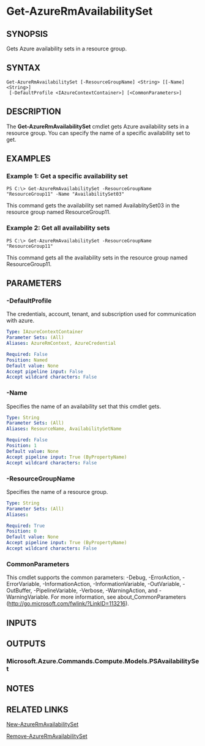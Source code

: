 ﻿---
external help file: Microsoft.Azure.Commands.Compute.dll-Help.xml
ms.assetid: 45D55DC9-0027-4EB9-B2F7-9ABF6685E6B5
online help: https://docs.microsoft.com/en-us/powershell/module/azurerm.compute/get-azurermavailabilityset
schema: 2.0.0
---

# Get-AzureRmAvailabilitySet

## SYNOPSIS
Gets Azure availability sets in a resource group.

## SYNTAX

```
Get-AzureRmAvailabilitySet [-ResourceGroupName] <String> [[-Name] <String>]
 [-DefaultProfile <IAzureContextContainer>] [<CommonParameters>]
```

## DESCRIPTION
The **Get-AzureRmAvailabilitySet** cmdlet gets Azure availability sets in a resource group.
You can specify the name of a specific availability set to get.

## EXAMPLES

### Example 1: Get a specific availability set
```
PS C:\> Get-AzureRmAvailabilitySet -ResourceGroupName "ResourceGroup11" -Name "AvailabilitySet03"
```

This command gets the availability set named AvailablitySet03 in the resource group named ResourceGroup11.

### Example 2: Get all availability sets
```
PS C:\> Get-AzureRmAvailabilitySet -ResourceGroupName "ResourceGroup11"
```

This command gets all the availability sets in the resource group named ResourceGroup11.

## PARAMETERS

### -DefaultProfile
The credentials, account, tenant, and subscription used for communication with azure.

```yaml
Type: IAzureContextContainer
Parameter Sets: (All)
Aliases: AzureRmContext, AzureCredential

Required: False
Position: Named
Default value: None
Accept pipeline input: False
Accept wildcard characters: False
```

### -Name
Specifies the name of an availability set that this cmdlet gets.

```yaml
Type: String
Parameter Sets: (All)
Aliases: ResourceName, AvailabilitySetName

Required: False
Position: 1
Default value: None
Accept pipeline input: True (ByPropertyName)
Accept wildcard characters: False
```

### -ResourceGroupName
Specifies the name of a resource group.

```yaml
Type: String
Parameter Sets: (All)
Aliases: 

Required: True
Position: 0
Default value: None
Accept pipeline input: True (ByPropertyName)
Accept wildcard characters: False
```

### CommonParameters
This cmdlet supports the common parameters: -Debug, -ErrorAction, -ErrorVariable, -InformationAction, -InformationVariable, -OutVariable, -OutBuffer, -PipelineVariable, -Verbose, -WarningAction, and -WarningVariable. For more information, see about_CommonParameters (http://go.microsoft.com/fwlink/?LinkID=113216).

## INPUTS

## OUTPUTS

### Microsoft.Azure.Commands.Compute.Models.PSAvailabilitySet

## NOTES

## RELATED LINKS

[New-AzureRmAvailabilitySet](./New-AzureRmAvailabilitySet.md)

[Remove-AzureRmAvailabilitySet](./Remove-AzureRmAvailabilitySet.md)


